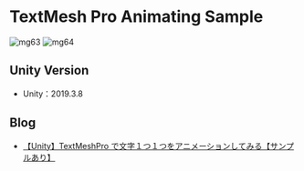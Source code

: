 # TextMesh Pro Animating Sample

![mg63](https://user-images.githubusercontent.com/44670044/62817289-c9ec1600-bb6e-11e9-8b7d-e04f49b1d016.gif)
![mg64](https://user-images.githubusercontent.com/44670044/62817290-cb1d4300-bb6e-11e9-8485-5bbbe5ce6cd9.gif)

## Unity Version

- Unity：2019.3.8

## Blog

- [【Unity】TextMeshPro で文字１つ１つをアニメーションしてみる【サンプルあり】](https://gurutaka-log.com/unity-textmeshpro-animation)
